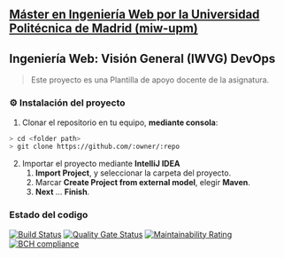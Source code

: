 ## [Máster en Ingeniería Web por la Universidad Politécnica de Madrid (miw-upm)](http://miw.etsisi.upm.es)
## Ingeniería Web: Visión General (IWVG) DevOps
> Este proyecto es una Plantilla de apoyo docente de la asignatura.

### :gear: Instalación del proyecto
1. Clonar el repositorio en tu equipo, **mediante consola**:
```sh
> cd <folder path>
> git clone https://github.com/:owner/:repo
```
2. Importar el proyecto mediante **IntelliJ IDEA**
   1. **Import Project**, y seleccionar la carpeta del proyecto.
   1. Marcar **Create Project from external model**, elegir **Maven**.
   1. **Next** … **Finish**.
   
### Estado del codigo
[![Build Status](https://travis-ci.com/alejandrorsanchez/main.svg?branch=master)](https://travis-ci.com/alejandrorsanchez/main)
[![Quality Gate Status](https://sonarcloud.io/api/project_badges/measure?project=es.upm.miw%3Aiwvg-devops-Alejandro-Rodriguez&metric=alert_status)](https://sonarcloud.io/dashboard?id=es.upm.miw%3Aiwvg-devops-Alejandro-Rodriguez)
[![Maintainability Rating](https://sonarcloud.io/api/project_badges/measure?project=es.upm.miw%3Aiwvg-devops-Alejandro-Rodriguez&metric=sqale_rating)](https://sonarcloud.io/dashboard?id=es.upm.miw%3Aiwvg-devops-Alejandro-Rodriguez)
[![BCH compliance](https://bettercodehub.com/edge/badge/alejandrorsanchez/main?branch=master)](https://bettercodehub.com/)
